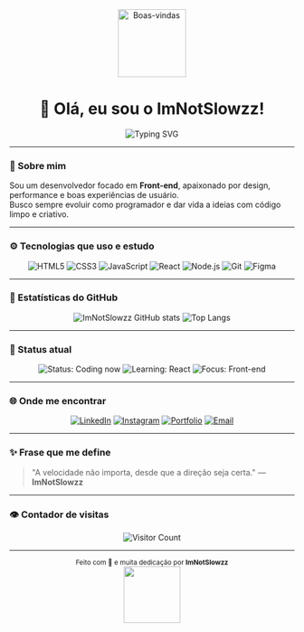 <!-- Banner animado de boas-vindas -->
<div align="center">
  <img src="https://media.giphy.com/media/hvRJCLFzcasrR4ia7z/giphy.gif" width="120" alt="Boas-vindas"/>
  <h1>👋 Olá, eu sou o <strong>ImNotSlowzz</strong>!</h1>
  
  <!-- Efeito de texto digitando -->
  <img src="https://readme-typing-svg.demolab.com?font=Fira+Code&pause=1000&color=8A2BE2&center=true&vCenter=true&width=435&lines=Desenvolvedor+Front-end;Apaixonado+por+tecnologia;Criando+experi%C3%AAncias+digitais+incr%C3%ADveis!" alt="Typing SVG" />
</div>

---

### 🧠 Sobre mim
Sou um desenvolvedor focado em **Front-end**, apaixonado por design, performance e boas experiências de usuário.  
Busco sempre evoluir como programador e dar vida a ideias com código limpo e criativo.  

---

### ⚙️ Tecnologias que uso e estudo
<div align="center">

![HTML5](https://img.shields.io/badge/HTML5-E34F26?style=for-the-badge&logo=html5&logoColor=white)
![CSS3](https://img.shields.io/badge/CSS3-1572B6?style=for-the-badge&logo=css3&logoColor=white)
![JavaScript](https://img.shields.io/badge/JavaScript-F7DF1E?style=for-the-badge&logo=javascript&logoColor=black)
![React](https://img.shields.io/badge/React-20232A?style=for-the-badge&logo=react&logoColor=61DAFB)
![Node.js](https://img.shields.io/badge/Node.js-43853D?style=for-the-badge&logo=node.js&logoColor=white)
![Git](https://img.shields.io/badge/GIT-E44C30?style=for-the-badge&logo=git&logoColor=white)
![Figma](https://img.shields.io/badge/Figma-0ACF83?style=for-the-badge&logo=figma&logoColor=white)

</div>

---

### 🚀 Estatísticas do GitHub
<div align="center">

![ImNotSlowzz GitHub stats](https://github-readme-stats.vercel.app/api?username=ImNotSlowzz&show_icons=true&theme=tokyonight&hide_border=true)
![Top Langs](https://github-readme-stats.vercel.app/api/top-langs/?username=ImNotSlowzz&layout=compact&theme=tokyonight&hide_border=true)

</div>

---

### 🧩 Status atual
<div align="center">

![Status: Coding now](https://img.shields.io/badge/💻_Coding_now-8A2BE2?style=for-the-badge)
![Learning: React](https://img.shields.io/badge/⚛️_Learning-React-blue?style=for-the-badge)
![Focus: Front-end](https://img.shields.io/badge/🎯_Focus-Front--end-yellow?style=for-the-badge)

</div>

---

### 🌐 Onde me encontrar
<div align="center">

[![LinkedIn](https://img.shields.io/badge/LinkedIn-0A66C2?style=for-the-badge&logo=linkedin&logoColor=white)](https://linkedin.com/in/seuusuario)
[![Instagram](https://img.shields.io/badge/Instagram-E4405F?style=for-the-badge&logo=instagram&logoColor=white)](https://instagram.com/seuusuario)
[![Portfolio](https://img.shields.io/badge/Portfolio-000000?style=for-the-badge&logo=vercel&logoColor=white)](https://seusite.com)
[![Email](https://img.shields.io/badge/Email-0078D4?style=for-the-badge&logo=gmail&logoColor=white)](mailto:seuemail@gmail.com)

</div>

---

### ✨ Frase que me define
> "A velocidade não importa, desde que a direção seja certa." — **ImNotSlowzz**

---

### 👁️ Contador de visitas
<div align="center">

![Visitor Count](https://komarev.com/ghpvc/?username=ImNotSlowzz&color=blueviolet&style=for-the-badge)

</div>

---

<div align="center">
  <sub>Feito com 💜 e muita dedicação por <strong>ImNotSlowzz</strong></sub><br>
  <img src="https://github.com/ImNotSlowzz/ImNotSlowzz/assets/00000000/typing-gif.gif" width="100">
</div>
